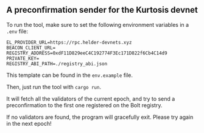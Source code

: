 ## A preconfirmation sender for the Kurtosis devnet

To run the tool, make sure to set the following environment variables in a `.env` file:

```text
EL_PROVIDER_URL=https://rpc.helder-devnets.xyz
BEACON_CLIENT_URL=
REGISTRY_ADDRESS=0xdF11D829eeC4C192774F3Ec171D822f6Cb4C14d9
PRIVATE_KEY=
REGISTRY_ABI_PATH=./registry_abi.json
```

This template can be found in the `env.example` file.

Then, just run the tool with `cargo run`.

It will fetch all the validators of the current epoch, and try to send a
preconfirmation to the first one registered on the Bolt registry.

If no validators are found, the program will gracefully exit.
Please try again in the next epoch!
